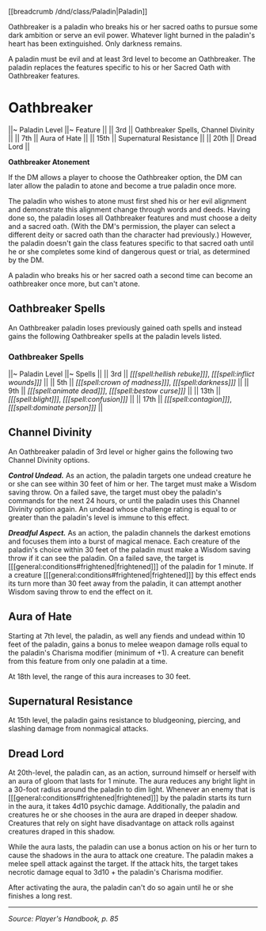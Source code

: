 [[breadcrumb /dnd/class/Paladin|Paladin]]

Oathbreaker is a paladin who breaks his or her sacred oaths to pursue some dark ambition or serve an evil power. Whatever light burned in the paladin's heart has been extinguished. Only darkness remains.

A paladin must be evil and at least 3rd level to become an Oathbreaker. The paladin replaces the features specific to his or her Sacred Oath with Oathbreaker features.

# Oathbreaker

||~ Paladin Level ||~ Feature ||
|| 3rd || Oathbreaker Spells, Channel Divinity ||
|| 7th || Aura of Hate ||
|| 15th || Supernatural Resistance ||
|| 20th || Dread Lord ||

<div class="phb-sidebar" markdown="1">

**Oathbreaker Atonement**

If the DM allows a player to choose the Oathbreaker option, the DM can later allow the paladin to atone and become a true paladin once more.

The paladin who wishes to atone must first shed his or her evil alignment and demonstrate this alignment change through words and deeds. Having done so, the paladin loses all Oathbreaker features and must choose a deity and a sacred oath. (With the DM's permission, the player can select a different deity or sacred oath than the character had previously.) However, the paladin doesn't gain the class features specific to that sacred oath until he or she completes some kind of dangerous quest or trial, as determined by the DM.

A paladin who breaks his or her sacred oath a second time can become an oathbreaker once more, but can't atone.

</div>

## Oathbreaker Spells

An Oathbreaker paladin loses previously gained oath spells and instead gains the following Oathbreaker spells at the paladin levels listed.

### Oathbreaker Spells

||~ Paladin Level ||~ Spells ||
|| 3rd || _[[[spell:hellish rebuke]]]_, _[[[spell:inflict wounds]]]_ ||
|| 5th || _[[[spell:crown of madness]]]_, _[[[spell:darkness]]]_ ||
|| 9th || _[[[spell:animate dead]]]_, _[[[spell:bestow curse]]]_ ||
|| 13th || _[[[spell:blight]]]_, _[[[spell:confusion]]]_ ||
|| 17th || _[[[spell:contagion]]]_, _[[[spell:dominate person]]]_ ||

## Channel Divinity

An Oathbreaker paladin of 3rd level or higher gains the following two Channel Divinity options.

***Control Undead.*** As an action, the paladin targets one undead creature he or she can see within 30 feet of him or her. The target must make a Wisdom saving throw. On a failed save, the target must obey the paladin's commands for the next 24 hours, or until the paladin uses this Channel Divinity option again. An undead whose challenge rating is equal to or greater than the paladin's level is immune to this effect.

***Dreadful Aspect.*** As an action, the paladin channels the darkest emotions and focuses them into a burst of magical menace. Each creature of the paladin's choice within 30 feet of the paladin must make a Wisdom saving throw if it can see the paladin. On a failed save, the target is [[[general:conditions#frightened|frightened]]] of the paladin for 1 minute. If a creature [[[general:conditions#frightened|frightened]]] by this effect ends its turn more than 30 feet away from the paladin, it can attempt another Wisdom saving throw to end the effect on it.

## Aura of Hate

Starting at 7th level, the paladin, as well any fiends and undead within 10 feet of the paladin, gains a bonus to melee weapon damage rolls equal to the paladin's Charisma modifier (minimum of +1). A creature can benefit from this feature from only one paladin at a time.

At 18th level, the range of this aura increases to 30 feet.

## Supernatural Resistance

At 15th level, the paladin gains resistance to bludgeoning, piercing, and slashing damage from nonmagical attacks.

## Dread Lord

At 20th-level, the paladin can, as an action, surround himself or herself with an aura of gloom that lasts for 1 minute. The aura reduces any bright light in a 30-foot radius around the paladin to dim light. Whenever an enemy that is [[[general:conditions#frightened|frightened]]] by the paladin starts its turn in the aura, it takes 4d10 psychic damage. Additionally, the paladin and creatures he or she chooses in the aura are draped in deeper shadow. Creatures that rely on sight have disadvantage on attack rolls against creatures draped in this shadow.

While the aura lasts, the paladin can use a bonus action on his or her turn to cause the shadows in the aura to attack one creature. The paladin makes a melee spell attack against the target. If the attack hits, the target takes necrotic damage equal to 3d10 + the paladin's Charisma modifier.

After activating the aura, the paladin can't do so again until he or she finishes a long rest.

----

*Source: Player's Handbook, p. 85*
